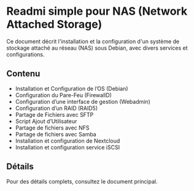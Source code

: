 # Readmi simple pour NAS (Network Attached Storage)

Ce document décrit l'installation et la configuration d'un système de stockage attaché au réseau (NAS) sous Debian, avec divers services et configurations.

## Contenu

- Installation et Configuration de l’OS (Debian)
- Configuration du Pare-Feu (FirewallD)
- Configuration d’une interface de gestion (Webadmin)
- Configuration d’un RAID (RAID5)
- Partage de Fichiers avec SFTP
- Script Ajout d’Utilisateur
- Partage de fichiers avec NFS
- Partage de fichiers avec Samba
- Installation et configuration de Nextcloud
- Installation et configuration service iSCSI

## Détails

Pour des détails complets, consultez le document principal.
